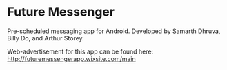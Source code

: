 # Future Messenger
Pre-scheduled messaging app for Android. Developed by Samarth Dhruva, Billy Do, and Arthur Storey.

Web-advertisement for this app can be found here: http://futuremessengerapp.wixsite.com/main
